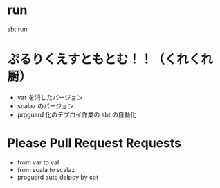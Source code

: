 # run
sbt run


# ぷるりくえすともとむ！！（くれくれ厨）
* var を消したバージョン
* scalaz のバージョン
* proguard 化のデプロイ作業の sbt の自動化


# Please Pull Request Requests
* from var to val
* from scala to scalaz
* proguard auto delpoy by sbt